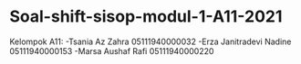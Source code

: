 # Soal-shift-sisop-modul-1-A11-2021

Kelompok A11:
-Tsania Az Zahra	        05111940000032
-Erza Janitradevi Nadine	05111940000153
-Marsa Aushaf Rafi	      05111940000220
